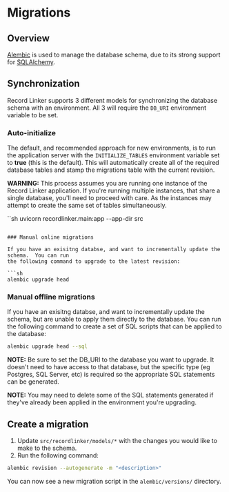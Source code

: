 # Migrations

## Overview

[Alembic](https://alembic.sqlalchemy.org/en/latest/) is used to manage the database schema,
due to its strong support for [SQLAlchemy](https://docs.sqlalchemy.org/en/20/orm/quickstart.html).

## Synchronization

Record Linker supports 3 different models for synchronizing the database schema with an environment.
All 3 will require the `DB_URI` environment variable to be set.

### Auto-initialize

The default, and recommended approach for new environments, is to run the application server
with the `INITIALIZE_TABLES` environment variable set to **true** (this is the default). This
will automatically create all of the required database tables and stamp the migrations table with
the current revision.

**WARNING:** This process assumes you are running one instance of the Record Linker application.
If you're running multiple instances, that share a single database, you'll need to proceed with
care. As the instances may attempt to create the same set of tables simultaneously.

``sh
uvicorn recordlinker.main:app --app-dir src
```

### Manual online migrations

If you have an exisitng databse, and want to incrementally update the schema.  You can run
the following command to upgrade to the latest revision:

```sh
alembic upgrade head
```

### Manual offline migrations

If you have an exisitng databse, and want to incrementally update the schema, but are unable
to apply them directly to the database. You can run the following command to create a set of SQL
scripts that can be applied to the database:

```sh
alembic upgrade head --sql
```

**NOTE:** Be sure to set the DB_URI to the database you want to upgrade.  It doesn't need to have
access to that database, but the specific type (eg Postgres, SQL Server, etc) is required so the
appropriate SQL statements can be generated.

**NOTE:** You may need to delete some of the SQL statements generated if they've already been
applied in the environment you're upgrading.

## Create a migration

1. Update `src/recordlinker/models/*` with the changes you would like to make to the schema.
2. Run the following command:

```sh
alembic revision --autogenerate -m "<description>"
```
You can now see a new migration script in the `alembic/versions/` directory.

